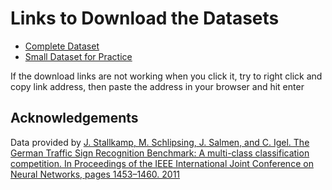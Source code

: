 # Links to Download the Datasets

- [Complete Dataset](https://cdn.cs50.net/ai/2020/x/projects/5/gtsrb.zip)
- [Small Dataset for Practice](https://cdn.cs50.net/ai/2020/x/projects/5/gtsrb-small.zip)

If the download links are not working when you click it, try to right click and copy link address, then paste the address in your browser and hit enter

## Acknowledgements

Data provided by [J. Stallkamp, M. Schlipsing, J. Salmen, and C. Igel. The German Traffic Sign Recognition Benchmark: A multi-class classification competition. In Proceedings of the IEEE International Joint Conference on Neural Networks, pages 1453–1460. 2011](https://ieeexplore.ieee.org/document/6033395)
